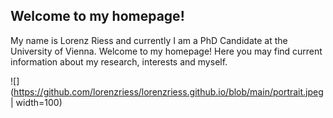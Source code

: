 ## Welcome to my homepage!

My name is Lorenz Riess and currently I am a PhD Candidate at the University of Vienna.
Welcome to my homepage!
Here you may find current information about my research, interests and myself.

![](https://github.com/lorenzriess/lorenzriess.github.io/blob/main/portrait.jpeg | width=100)


